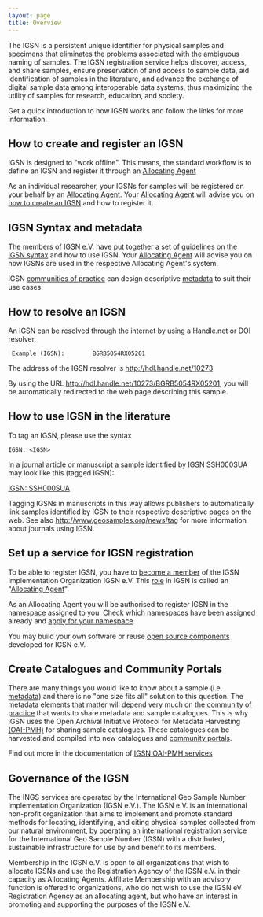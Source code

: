 ```yaml
---
layout: page
title: Overview
---
```


The IGSN is a persistent unique identifier for physical samples and specimens that eliminates the problems associated with the ambiguous naming of samples. The IGSN registration service helps discover, access, and share samples, ensure preservation of and access to sample data, aid identification of samples in the literature, and advance the exchange of digital sample data among interoperable data systems, thus maximizing the utility of samples for research, education, and society. 

Get a quick introduction to how IGSN works and follow the links for more information.

## How to create and register an IGSN ##

IGSN is designed to "work offline". This means, the standard workflow is to define an IGSN and register it through an [Allocating Agent](../agents)

As an individual researcher, your IGSNs for samples will be registered on your behalf by an [Allocating Agent](../agents). Your [Allocating Agent](../agents) will advise you on [how to create an IGSN](../syntax) and how to register it.
  
## IGSN Syntax and metadata ##

The members of IGSN e.V. have put together a set of [guidelines on the IGSN syntax](../syntax) and how to use IGSN. Your [Allocating Agent](../agents) will advise you on how IGSNs are used in the respective Allocating Agent's system. 

IGSN [communities of practice](../communities) can design descriptive [metadata](../metadata) to suit their use cases. 

## How to resolve an IGSN ##

An IGSN can be resolved through the internet by using a Handle.net or DOI resolver.

     Example (IGSN):        BGRB5054RX05201
	
The address of the IGSN resolver is http://hdl.handle.net/10273

By using the URL <http://hdl.handle.net/10273/BGRB5054RX05201>, you will be automatically redirected to the web page describing this sample.

## How to use IGSN in the literature ##

To tag an IGSN, please use the syntax

    IGSN: <IGSN> 

In a journal article or manuscript a sample identified by IGSN SSH000SUA may look like this (tagged IGSN):

[IGSN: SSH000SUA](http://hdl.handle.net/10273/SSH000SUA)

Tagging IGSNs in manuscripts in this way allows publishers to automatically link samples identified by IGSN to their respective descriptive pages on the web. See also <http://www.geosamples.org/news/tag> for more information about journals using IGSN.

## Set up a service for IGSN registration ##

To be able to register IGSN, you have to [become a member](../membership) of the IGSN Implementation Organization IGSN e.V. This [role](../organisation) in IGSN is called an "[Allocating Agent](../agents)".

As an Allocating Agent you will be authorised to register IGSN in the [namespace](../namespaces) assigned to you. [Check](../namespaces) which namespaces have been assigned already and [apply for your namespace](../namespaces).

You may build your own software or reuse [open source components](../system) developed for IGSN e.V.

## Create Catalogues and Community Portals ##

There are many things you would like to know about a sample (i.e. [metadata](../metadata)) and there is no "one size fits all" solution to this question. The metadata elements that matter will depend very much on the [community of practice](../communities) that wants to share metadata and sample catalogues. This is why IGSN uses the Open Archival Initiative Protocol for Metadata Harvesting [(OAI-PMH)](https://en.wikipedia.org/wiki/Protocol_for_Metadata_Harvesting) for sharing sample catalogues. These catalogues can be harvested and compiled into new catalogues and [community portals](../communities).

Find out more in the documentation of [IGSN OAI-PMH services](../oai)

## Governance of the IGSN ##

The INGS services are operated by the International Geo Sample Number Implementation Organization (IGSN e.V.). The IGSN e.V. is an international non-profit organization that aims to implement and promote standard methods for locating, identifying, and citing physical samples collected from our natural environment, by operating an international registration service for the International Geo Sample Number (IGSN) with a distributed, sustainable infrastructure for use by and benefit to its members.

Membership in the IGSN e.V. is open to all organizations that wish to allocate IGSNs and use the Registration Agency of the IGSN e.V. in their capacity as Allocating Agents. Affiliate Membership with an advisory function is offered to organizations, who do not wish to use the IGSN eV Registration Agency as an allocating agent, but who have an interest in promoting and supporting the purposes of the IGSN e.V.
